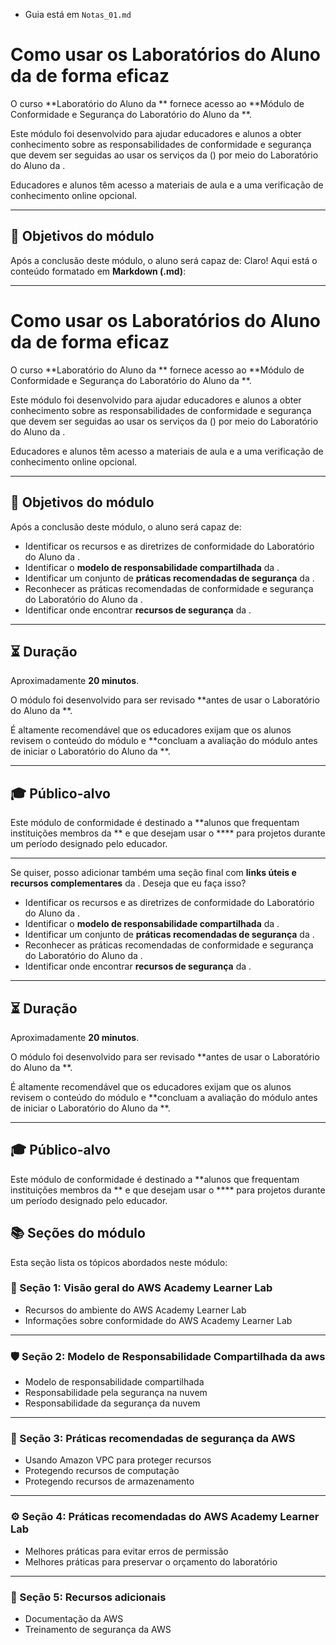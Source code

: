 - Guia está em ``Notas_01.md``
# Como usar os Laboratórios do Aluno da  de forma eficaz

O curso **Laboratório do Aluno da ** fornece acesso ao **Módulo de Conformidade e Segurança do Laboratório do Aluno da **.

Este módulo foi desenvolvido para ajudar educadores e alunos a obter conhecimento sobre as responsabilidades de conformidade e segurança que devem ser seguidas ao usar os serviços da  () por meio do Laboratório do Aluno da .

Educadores e alunos têm acesso a materiais de aula e a uma verificação de conhecimento online opcional.

---

## 🎯 Objetivos do módulo

Após a conclusão deste módulo, o aluno será capaz de:
Claro! Aqui está o conteúdo formatado em **Markdown (.md)**:

---

# Como usar os Laboratórios do Aluno da  de forma eficaz

O curso **Laboratório do Aluno da ** fornece acesso ao **Módulo de Conformidade e Segurança do Laboratório do Aluno da **.

Este módulo foi desenvolvido para ajudar educadores e alunos a obter conhecimento sobre as responsabilidades de conformidade e segurança que devem ser seguidas ao usar os serviços da  () por meio do Laboratório do Aluno da .

Educadores e alunos têm acesso a materiais de aula e a uma verificação de conhecimento online opcional.

---

## 🎯 Objetivos do módulo

Após a conclusão deste módulo, o aluno será capaz de:

* Identificar os recursos e as diretrizes de conformidade do Laboratório do Aluno da .
* Identificar o **modelo de responsabilidade compartilhada** da .
* Identificar um conjunto de **práticas recomendadas de segurança** da .
* Reconhecer as práticas recomendadas de conformidade e segurança do Laboratório do Aluno da .
* Identificar onde encontrar **recursos de segurança** da .

---

## ⏳ Duração

Aproximadamente **20 minutos**.

O módulo foi desenvolvido para ser revisado **antes de usar o Laboratório do Aluno da **.

É altamente recomendável que os educadores exijam que os alunos revisem o conteúdo do módulo e **concluam a avaliação do módulo antes de iniciar o Laboratório do Aluno da **.

---

## 🎓 Público-alvo

Este módulo de conformidade é destinado a **alunos que frequentam instituições membros da ** e que desejam usar o **** para projetos durante um período designado pelo educador.

---

Se quiser, posso adicionar também uma seção final com **links úteis e recursos complementares** da .
Deseja que eu faça isso?

* Identificar os recursos e as diretrizes de conformidade do Laboratório do Aluno da .
* Identificar o **modelo de responsabilidade compartilhada** da .
* Identificar um conjunto de **práticas recomendadas de segurança** da .
* Reconhecer as práticas recomendadas de conformidade e segurança do Laboratório do Aluno da .
* Identificar onde encontrar **recursos de segurança** da .

---

## ⏳ Duração

Aproximadamente **20 minutos**.

O módulo foi desenvolvido para ser revisado **antes de usar o Laboratório do Aluno da **.

É altamente recomendável que os educadores exijam que os alunos revisem o conteúdo do módulo e **concluam a avaliação do módulo antes de iniciar o Laboratório do Aluno da **.

---

## 🎓 Público-alvo

Este módulo de conformidade é destinado a **alunos que frequentam instituições membros da ** e que desejam usar o **** para projetos durante um período designado pelo educador.



## 📚 Seções do módulo

Esta seção lista os tópicos abordados neste módulo:

### 🧩 Seção 1: Visão geral do AWS Academy Learner Lab
- Recursos do ambiente do AWS Academy Learner Lab
- Informações sobre conformidade do AWS Academy Learner Lab

---

### 🛡️ Seção 2: Modelo de Responsabilidade Compartilhada da aws
- Modelo de responsabilidade compartilhada
- Responsabilidade pela segurança na nuvem
- Responsabilidade da segurança da nuvem

---

### 🔐 Seção 3: Práticas recomendadas de segurança da AWS
- Usando Amazon VPC para proteger recursos
- Protegendo recursos de computação
- Protegendo recursos de armazenamento

---

### ⚙️ Seção 4: Práticas recomendadas do AWS Academy Learner Lab  
- Melhores práticas para evitar erros de permissão
- Melhores práticas para preservar o orçamento do laboratório

---

### 📖 Seção 5: Recursos adicionais
- Documentação da AWS
- Treinamento de segurança da AWS
